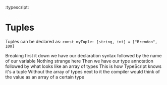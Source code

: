 :typescript:

# Tuples
Tuples can be declared as:
`const myTuple: [string, int] = ["Brendon", 100]`

Breaking first it down we have our declaration syntax followed by the name of our variable
Nothing strange here
Then we have our type annotation followed by what looks like an array of types
This is how TypeScript knows it's a tuple
Without the array of types next to it the compiler would think of the value as an array of a certain type
